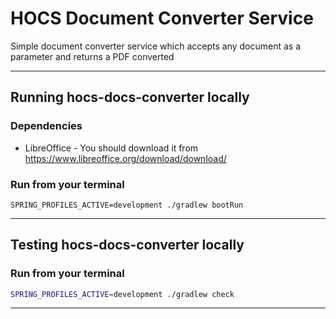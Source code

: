 # HOCS Document Converter Service

Simple document converter service which accepts any document as a parameter and returns a PDF converted

---

## Running hocs-docs-converter locally

### Dependencies

- LibreOffice - You should download it from https://www.libreoffice.org/download/download/


### Run from your terminal

```
SPRING_PROFILES_ACTIVE=development ./gradlew bootRun
```

---

## Testing hocs-docs-converter locally

### Run from your terminal

```sh
SPRING_PROFILES_ACTIVE=development ./gradlew check
```

---
